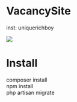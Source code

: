 # VacancySite
 inst: uniquerichboy
 
 <img src="https://i.imgur.com/UrW4U3U.png">
 
 # Install
 composer install </br>
 npm install </br>
 php artisan migrate </br>
